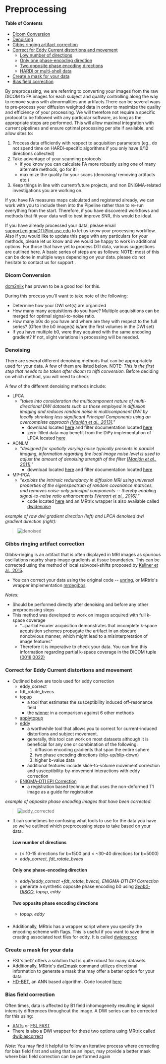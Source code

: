 # Preprocessing
#### Table of Contents
- [Dicom Conversion](#dicom-conversion)
- [Denoising](#denoising)
- [Gibbs ringing artifact correction](#gibbs-ringing-artifact-correction)
- [Correct for Eddy Current distortions and movement](#correct-for-eddy-current-distortions-and-movement)
    + [Low number of directions](#low-number-of-directions)
    + [Only one phase-encoding direction](#only-one-phase-encoding-direction)
    + [Two opposite phase encoding directions](#two-opposite-phase-encoding-directions)
    + [HARDI or multi-shell data](#hardi-or-multi-shell-data)
- [Create a mask for your data](#create-a-mask-for-your-data)
- [Bias field correction](#bias-field-correction)

By preprocessing, we are referring to converting your images from the raw DICOM to FA images for each subject and quality controlling along the way to remove scans with abnormalities and artifacts.There can be several ways to pre-process your diffusion weighted data in order to maximize the quality and efficiency of your processing.
We will therefore not require a specific protocol to be followed with any particular software, as long as the appropriate steps are performed. This will allow maximal integration with current pipelines and ensure optimal processing per site if available, and allow sites to:

1. Process data efficiently with respect to acquisition parameters (eg., do not spend time on HARDI-specific algorithms if you only have 6/12 directions collected)
2. Take advantage of your scanning protocols
    * if you know you can calculate FA more robustly using one of many alternate methods, go for it!
    * maximize the quality for your scans (denoising/ removing artifacts etc.)
3. Keep things in line with current/future projects, and non ENIGMA-related investigations you are working on.

If you have FA measures maps calculated and registered already, we can work with you to include them into the Pipeline rather than to re-run everything from the start. Therefore, if you have discovered workflows and methods that fit your data well to best improve SNR, this would be ideal.

If you have already processed your data, please email support.enigmaDTI@ini.usc.edu to let us know your processing workflow. Also if you would like to update this page with any particulars for your methods, please let us know and we would be happy to work in additional options.
For those that have yet to process DTI data, various suggestions are outlined here. A basic series of steps are as follows: NOTE: most of this can be done in multiple ways depending on your data. please do not hesitate to contact us for support .

### Dicom Conversion
[dcm2niix](https://github.com/rordenlab/dcm2niix) has proven to be a good tool for this.

During this process you'll want to take note of the following:
* Determine how your DWI set(s) are organized
* How many many acquisitions do you have? Multiple acquisitions can be merged for optimal signal-to-noise ratio.
* How many b0s do you have and where are they with respect to the full series? (Often the b0 image(s) is/are the first volumes in the DWI set)
* If you have multiple b0, were they acquired with the same encoding gradient? If not, slight variations in processing will be needed.

### Denoising
There are several different denoising methods that can be appropriately used for your data. A few of them are listed below. NOTE: *This is the first step that needs to be taken after dicom to nifti conversion.*
Before deciding on which method, you will need to check 

A few of the different denoising methods include:
 * LPCA
    * _"takes into consideration the multicomponent nature of multi-directional DWI datasets such as those employed in diffusion imaging and reduces random noise in multicomponent DWI by locally shrinking less significant Principal Components using an overcomplete approach [[Manjón et al., 2013]](https://journals.plos.org/plosone/article?id=10.1371/journal.pone.0073021)."_
        * download located [here](https://drive.google.com/file/d/0B9aYHyqVxr04aEpobURaZFhNTmM/edit) and filter documentation located [here](https://sites.google.com/site/pierrickcoupe/softwares/denoising-for-medical-imaging/dwi-denoising/dwi-denoising-software)   
        * zero-filled data may benefit from the DiPy implementation of LPCA located [here](https://dipy.org/documentation/1.0.0./reference/dipy.denoise/)
 * AONLM
    * _"designed for spatially varying noise typically presents in parallel imaging, information regarding the local image noise level is used to adjust the amount of denoising strength of the filter [[Manjón et al., 2011]](https://www.hal.inserm.fr/inserm-00454564/en/)."_
        * download located [here](https://drive.google.com/file/d/0B9aYHyqVxr04aEpobURaZFhNTmM/edit) and filter documentation located [here](https://sites.google.com/site/pierrickcoupe/softwares/denoising-for-medical-imaging/dwi-denoising/dwi-denoising-software)    
* MP-PCA
    * _"exploits the intrinsic redundancy in diffusion MRI using universal properties of the eigenspectrum of random covariance matrices, and removes noise-only principal components -- thereby enabling signal-to-noise ratio enhancements [[Veraart et al., 2016]](https://www.ncbi.nlm.nih.gov/pubmed/27523449)."_
        * code located [here](https://github.com/sunenj/MP-PCA-Denoising) and an MRtrix wrapper is also available called [dwidenoise](https://mrtrix.readthedocs.io/en/latest/reference/commands/dwidenoise.html)

_example of raw dwi gradient direction (left) and LPCA denoised dwi gradient direction (right):_
    
>![denoised](images/denoised.png)


### Gibbs ringing artifact correction
Gibbs-ringing is an artifact that is often displayed in MRI images as spurious oscillations nearby sharp image gradients at tissue boundaries. This can be corrected using the method of local subvoxel-shifts proposed by [Kellner et al., 2015](https://www.ncbi.nlm.nih.gov/pubmed/26745823).

* You can correct your data using the original code -- [unring](https://bitbucket.org/reisert/unring/src/master/), or MRtrix's wrapper implementation [mrdegibbs](https://mrtrix.readthedocs.io/en/latest/reference/commands/mrdegibbs.html)
  
_Notes:_
  * Should be performed directly after denoising and before any other preprocessing steps
  * This method was developed to work on images acquired with full k-space coverage
    * "...partial Fourier acquisition demonstrates that incomplete k‐space acquisition schemes propagate the artifact in an obscure nonobvious manner, which might lead to a misinterpretation of image features"
    * Therefore it is imperative to check your data. You can find this information regarding partial k-space coverage in the DICOM tuple [(0018,0022)](http://dicomlookup.com/lookup.asp?sw=Tnumber&q=(0018,0022)) 

### Correct for Eddy Current distortions and movement
* Outlined below are tools used for eddy correction
    * eddy_correct
    * fdt_rotate_bvecs
    * [topup](https://fsl.fmrib.ox.ac.uk/fsl/fslwiki/topup)
        * a tool that estimates the susceptibility induced off-resonance field 
        * the [winner](https://www.biorxiv.org/content/10.1101/766139v2.abstract?%3Fcollection=) in a comparison against 6 other methods 
    * [applytopup](https://fsl.fmrib.ox.ac.uk/fsl/fslwiki/topup/ApplyTopupUsersGuide)
    * [eddy](https://fsl.fmrib.ox.ac.uk/fsl/fslwiki/eddy/UsersGuide)
        * a worthwhile tool that allows you to correct for current-induced distortions and subject movement.
        * generally, this tool can work on most datasets although it is beneficial for any one or combination of the following:
            1.    diffusion encoding gradients that span the entire sphere
            2.    two phase encoding directions (blip-up/blip-down)
            3.    higher b-value data
        * additional features include slice-to-volume movement correction and susceptibility-by-movement interactions with eddy correction    
    * [ENIGMA-DTI EPI Correction](https://git.ini.usc.edu/ehaddad/02_enigma-dti-epi-correction)
        * a registration based technique that uses the non-deformed T1 image as a guide for registration 

_example of opposite phase encoding images that have been corrected:_
>![eddy_corrected](images/eddy_corrected.png)

* It can sometimes be confusing what tools to use for the data you have so we've outlined which preprocessing steps to take based on your data:
    

    #### Low number of directions 
    - (< 10-15 directions for b=1500 and < ~30-40 directions for b=5000)
    - *eddy_correct, fdt_rotate_bvecs*
    #### Only one phase-encoding direction
    - *eddy/(eddy_correct +fdt_rotate_bvecs), ENIGMA-DTI EPI Correction*
    - generate a synthetic opposite phase encoding b0 using [*Synb0-DISCO*](https://github.com/MASILab/Synb0-DISCO), *topup, eddy*
    #### Two opposite phase encoding directions
    - *topup, eddy*

### 
* Additionally, MRtrix has a wrapper script where you specify the encoding scheme with flags. This is useful if you want to save time in creating associated text files for eddy. It is called [dwipreproc](https://mrtrix.readthedocs.io/en/latest/reference/scripts/dwipreproc.html)


### Create a mask for your data
* FSL’s bet2 offers a solution that is quite robust for many datasets.
* Additionally, MRtrix's [dwi2mask](https://mrtrix.readthedocs.io/en/latest/reference/commands/dwi2mask.html) command utilizes directional information to generate a mask that may offer a better option for your data
* [HD-BET](https://onlinelibrary.wiley.com/doi/full/10.1002/hbm.24750), an ANN based algorithm. Code located [here](https://github.com/MIC-DKFZ/HD-BET)

### Bias field correction
Often times, data is affected by B1 field inhomogeneity resulting in signal intensity differences throughout the image. A DWI series can be corrected for this using:
* [ANTs](https://www.ncbi.nlm.nih.gov/pubmed/?term=%22N4%22+AND+%22Tustison+N4ITK%22) or [FSL FAST](https://fsl.fmrib.ox.ac.uk/fsl/fslwiki/FAST)
* There is also a DWI wrapper for these two options using MRtrix called [dwibiascorrect](https://mrtrix.readthedocs.io/en/latest/reference/scripts/dwibiascorrect.html)

_Note:_ You may find it helpful to follow an iterative process where correcting for bias field first and using that as an input, may provide a better mask where bias field correction can be performed again 

